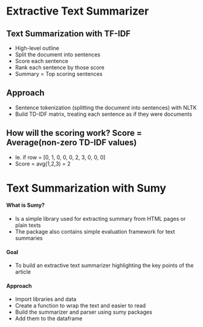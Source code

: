 # Extractive Text Summarizer

## Text Summarization with TF-IDF

+ High-level outline
+ Split the document into sentences
+ Score each sentence
+ Rank each sentence by those score
+ Summary = Top scoring sentences

## Approach

+ Sentence tokenization (splitting the document into sentences) with NLTK
+ Build TD-IDF matrix, treating each sentence as if they were documents

## How will the scoring work? Score = Average(non-zero TD-IDF values)
+ Ie. if row = [0, 1, 0, 0, 0, 2, 3, 0, 0, 0] 
+ Score = avg(1,2,3) = 2


# Text Summarization with Sumy

#### What is Sumy?

+ Is a simple library used for extracting summary from HTML pages or plain texts
+ The package also contains simple evaluation framework for text summaries

#### Goal

+ To build an extractive text summarizer highlighting the key points of the article

#### Approach

+ Import libraries and data
+ Create a function to wrap the text and easier to read
+ Build the summarizer and parser using sumy packages
+ Add them to the dataframe
